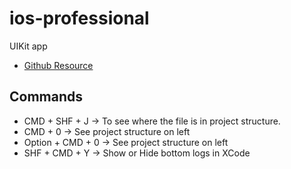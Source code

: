 # ios-professional
UIKit app
- [Github Resource](https://github.com/jrasmusson/ios-professional-course)

## Commands
- CMD + SHF + J -> To see where the file is in project structure.
- CMD + 0 -> See project structure on left
- Option + CMD + 0 -> See project structure on left
- SHF + CMD + Y -> Show or Hide bottom logs in XCode

